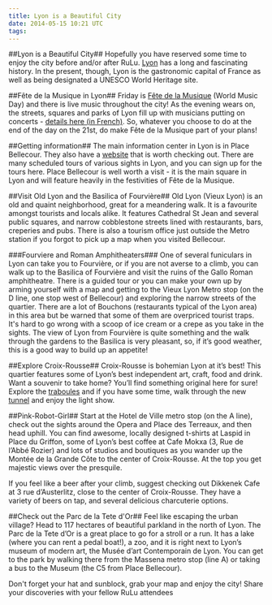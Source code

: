 ```yaml
---
title: Lyon is a Beautiful City
date: 2014-05-15 10:21 UTC
tags:
---
```


##Lyon is a Beautiful City##
Hopefully you have reserved some time to enjoy the city before and/or after RuLu. [Lyon](https://en.wikipedia.org/wiki/Lyon) has a long and fascinating history. In the present, though, Lyon is the gastronomic capital of France as well as being designated a UNESCO World Heritage site.

##Fête de la Musique in Lyon##
Friday is [Fête de la Musique](http://www.fetedelamusique.culture.fr/en/International/presentation/) (World Music Day) and there is live music throughout the city! As the evening wears on, the streets, squares and parks of Lyon fill up with musicians putting on concerts - [details here (in French)](http://www.culture.lyon.fr/culture/sections/fr/festivals/musiques_actuelles/fete_de_la_musique/fete_de_la_musique). So, whatever you choose to do at the end of the day on the 21st, do make Fête de la Musique part of your plans!

##Getting information##
The main information center in Lyon is in Place Bellecour. They also have a [website](http://www.en.lyon-france.com/) that is worth checking out. There are many scheduled tours of various sights in Lyon, and you can sign up for the tours here. Place Bellecour is well worth a visit - it is the main square in Lyon and will feature heavily in the festivities of Fête de la Musique.

##Visit Old Lyon and the Basilica of Fourvière##
Old Lyon (Vieux Lyon) is an old and quaint neighborhood, great for a meandering walk. It is a favourite amongst tourists and locals alike. It features Cathedral St Jean and several public squares, and narrow cobblestone streets lined with restaurants, bars, creperies and pubs. There is also a tourism office just outside the Metro station if you forgot to pick up a map when you visited Bellecour.

###Fourviere and Roman Amphitheaters###
One of several funiculars in Lyon can take you to Fourvière, or if you are not averse to a climb, you can walk up to the Basilica of Fourvière and visit the ruins of the Gallo Roman amphitheatre. There is a guided tour or you can make your own up by arming yourself with a map and getting to the Vieux Lyon Metro stop (on the D line, one stop west of Bellecour) and exploring the narrow streets of the quartier. There are a lot of Bouchons (restaurants typical of the Lyon area) in this area but be warned that some of them are overpriced tourist traps. It's hard to go wrong with a scoop of ice cream or a crepe as you take in the sights. The view of Lyon from Fourvière is quite something and the walk through the gardens to the Basilica is very pleasant, so, if it’s good weather, this is a good way to build up an appetite!

##Explore Croix-Rousse##
Croix-Rousse is bohemian Lyon at it’s best! This quartier features some of Lyon’s best independent art, craft, food and drink. Want a souvenir to take home? You’ll find something original here for sure! Explore the [traboules](http://www.lyontraboules.net/parcours.php) and if you have some time, walk through the new [tunnel](http://www.grandlyon.com/Tunnel-de-la-Croix-Rousse.2886.0.html) and enjoy the light show.

##Pink-Robot-Girl##
Start at the Hotel de Ville metro stop (on the A line), check out the sights around the Opera and Place des Terreaux, and then head uphill. You can find awesome, locally designed t-shirts at Laspid in Place du Griffon, some of Lyon’s best coffee at Cafe Mokxa (3, Rue de l’Abbé Rozier) and lots of studios and boutiques as you wander up the Montée de la Grande Côte to the center of Croix-Rousse. At the top you get majestic views over the presquile.

If you feel like a beer after your climb, suggest checking out Dikkenek Cafe at 3 rue d’Austerlitz, close to the center of Croix-Rousse. They have a variety of beers on tap, and several delicious charcuterie options.

##Check out the Parc de la Tete d'Or##
Feel like escaping the urban village? Head to 117 hectares of beautiful parkland in the north of Lyon. The Parc de la Tete d’Or is a great place to go for a stroll or a run. It has a lake (where you can rent a pedal boat!), a zoo, and it is right next to Lyon’s museum of modern art, the Musée d’art Contemporain de Lyon. You can get to the park by walking there from the Massena metro stop (line A) or taking a bus to the Museum (the C5 from Place Bellecour).

Don't forget your hat and sunblock, grab your map and enjoy the city! Share your discoveries with your fellow RuLu attendees